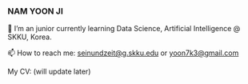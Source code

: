 ### NAM YOON JI 

🌱 I’m an junior currently learning Data Science, Artificial Intelligence @ SKKU, Korea. 

📫 How to reach me: seinundzeit@g.skku.edu  or yoon7k3@gmail.com

My CV: (will update later) 


<!--
**NamYoonJi/NamYoonJi** is a ✨ _special_ ✨ repository because its `README.md` (this file) appears on your GitHub profile.

Here are some ideas to get you started:

- 🔭 I’m currently working on ...
- 🌱 I’m currently learning ...
- 👯 I’m looking to collaborate on ...
- 🤔 I’m looking for help with ...
- 💬 Ask me about ...
- 📫 How to reach me: ...
- 😄 Pronouns: ...
- ⚡ Fun fact: ...
-->
